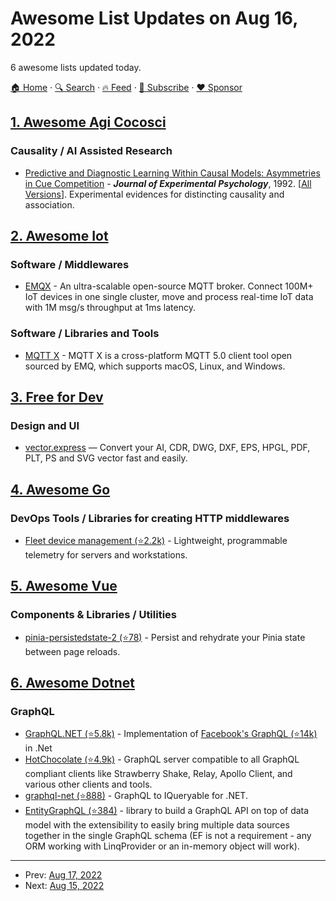 # Awesome List Updates on Aug 16, 2022

6 awesome lists updated today.

[🏠 Home](/README.md) · [🔍 Search](https://www.trackawesomelist.com/search/) · [🔥 Feed](https://www.trackawesomelist.com/rss.xml) · [📮 Subscribe](https://trackawesomelist.us17.list-manage.com/subscribe?u=d2f0117aa829c83a63ec63c2f&id=36a103854c) · [❤️  Sponsor](https://github.com/sponsors/theowenyoung)



## [1. Awesome Agi Cocosci](/content/YuzheSHI/awesome-agi-cocosci/README.md)

### Causality / AI Assisted Research

*   [Predictive and Diagnostic Learning Within Causal Models: Asymmetries in Cue Competition](https://www.psych.uni-goettingen.de/de/cognition/publikationen-dateien-waldmann/1992_predictive_vs_diagnostic.pdf) - ***Journal of Experimental Psychology***, 1992. \[[All Versions](https://scholar.google.com/scholar?cluster=9614241045842043939\&hl=en\&as_sdt=0,5)]. Experimental evidences for distincting causality and association.

## [2. Awesome Iot](/content/HQarroum/awesome-iot/README.md)

### Software / Middlewares

*   [EMQX](https://www.emqx.io/) - An ultra-scalable open-source MQTT broker. Connect 100M+ IoT devices in one single cluster, move and process real-time IoT data with 1M msg/s throughput at 1ms latency.

### Software / Libraries and Tools

*   [MQTT X](https://mqttx.app/) - MQTT X is a cross-platform MQTT 5.0 client tool open sourced by EMQ, which supports macOS, Linux, and Windows.

## [3. Free for Dev](/content/ripienaar/free-for-dev/README.md)

### Design and UI

*   [vector.express](https://vector.express) — Convert your AI, CDR, DWG, DXF, EPS, HPGL, PDF, PLT, PS and SVG vector fast and easily.

## [4. Awesome Go](/content/avelino/awesome-go/README.md)

### DevOps Tools / Libraries for creating HTTP middlewares

*   [Fleet device management (⭐2.2k)](https://github.com/fleetdm/fleet) - Lightweight, programmable telemetry for servers and workstations.

## [5. Awesome Vue](/content/vuejs/awesome-vue/README.md)

### Components & Libraries / Utilities

*   [pinia-persistedstate-2 (⭐78)](https://github.com/iendeavor/pinia-plugin-persistedstate-2) - Persist and rehydrate your Pinia state between page reloads.

## [6. Awesome Dotnet](/content/quozd/awesome-dotnet/README.md)

### GraphQL

*   [GraphQL.NET (⭐5.8k)](https://github.com/graphql-dotnet/graphql-dotnet) - Implementation of [Facebook's GraphQL (⭐14k)](https://github.com/graphql/graphql-spec) in .Net
*   [HotChocolate (⭐4.9k)](https://github.com/ChilliCream/hotchocolate) - GraphQL server compatible to all GraphQL compliant clients like Strawberry Shake, Relay, Apollo Client, and various other clients and tools.
*   [graphql-net (⭐888)](https://github.com/chkimes/graphql-net) - GraphQL to IQueryable for .NET.
*   [EntityGraphQL (⭐384)](https://github.com/EntityGraphQL/EntityGraphQL) - library to build a GraphQL API on top of data model with the extensibility to easily bring multiple data sources together in the single GraphQL schema (EF is not a requirement - any ORM working with LinqProvider or an in-memory object will work).

---

- Prev: [Aug 17, 2022](/content/2022/08/17/README.md)
- Next: [Aug 15, 2022](/content/2022/08/15/README.md)